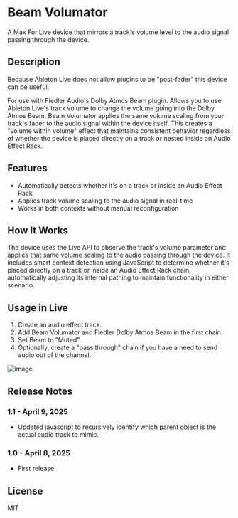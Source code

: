 # Beam Volumator

A Max For Live device that mirrors a track's volume level to the audio signal passing through the device.

## Description

Because Ableton Live does not allow plugins to be "post-fader" this device can be useful.

For use with Fiedler Audio's Dolby Atmos Beam plugin. Allows you to use Ableton Live's track volume to change the volume going into the Dolby Atmos Beam. Beam Volumator applies the same volume scaling from your track's fader to the audio signal within the device itself. This creates a "volume within volume" effect that maintains consistent behavior regardless of whether the device is placed directly on a track or nested inside an Audio Effect Rack.

## Features

- Automatically detects whether it's on a track or inside an Audio Effect Rack
- Applies track volume scaling to the audio signal in real-time
- Works in both contexts without manual reconfiguration

## How It Works

The device uses the Live API to observe the track's volume parameter and applies that same volume scaling to the audio passing through the device. It includes smart context detection using JavaScript to determine whether it's placed directly on a track or inside an Audio Effect Rack chain, automatically adjusting its internal pathing to maintain functionality in either scenario.

## Usage in Live

1. Create an audio effect track.
2. Add Beam Volumator and Fiedler Dolby Atmos Beam in the first chain.
3. Set Beam to "Muted".
4. Optionally, create a "pass through" chain if you have a need to send audio out of the channel.

![image](https://github.com/user-attachments/assets/421332fe-0e42-4bf3-99e2-7ad73507e567)

## Release Notes

### 1.1 - April 9, 2025

- Updated javascript to recursively identify which parent object is the actual audio track to mimic.

### 1.0 - April 8, 2025

- First release

## License

MIT
